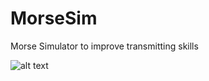 # MorseSim

Morse Simulator to improve transmitting skills

![alt text](https://github.com/GiorgioRR/Morse-Simulator/blob/master/Screenshot_1.png)
